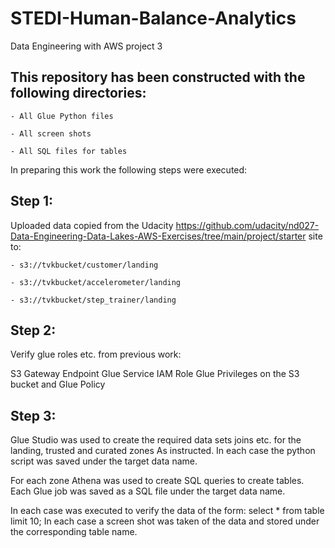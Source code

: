 # STEDI-Human-Balance-Analytics
Data Engineering with AWS project 3


## This repository has been constructed with the following directories:

	- All Glue Python files
    
	- All screen shots
    
	- All SQL files for tables

In preparing this work the following steps were executed:
  
## Step 1:

Uploaded data copied from the Udacity
https://github.com/udacity/nd027-Data-Engineering-Data-Lakes-AWS-Exercises/tree/main/project/starter 
site to:

	- s3://tvkbucket/customer/landing
  
	- s3://tvkbucket/accelerometer/landing
  
	- s3://tvkbucket/step_trainer/landing

## Step 2: 

Verify glue roles etc. from previous work:

S3 Gateway Endpoint
Glue Service IAM Role
Glue Privileges on the S3 bucket and Glue Policy

## Step 3:

Glue Studio was used to create the required data sets joins etc. for the landing, trusted and curated zones
As instructed. In each case the python script was saved under the target data name.

For each zone Athena was used to create SQL queries to create tables. 
Each Glue job was saved as a SQL file under the target data name.

In each case was executed to verify the data of the form:
	select * from table limit 10; 
In each case a screen shot was taken of the data and stored under the corresponding table name.
